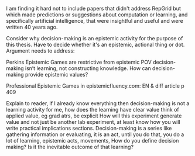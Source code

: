 I am finding it hard not to include papers that didn't address RepGrid but which made predictions or suggestions about computation or learning, and specifically artificial intelligence, that were insightful and useful and were written 40 years ago.


Consider why decision-making is an epistemic activity for the purpose of this thesis. Have to decide whether it's an epistemic, actional thing or dot. Argument needs to address: 

Perkins Epistemic Games are restrictive from epistemic POV decision-making isn’t learning, not constructing knowledge.
How can decision-making provide epistemic values?

Professional Epistemic Games in epistemicfluency.com: EN & diff article p 409

Explain to reader, if I already know everything then decision-making is not a learning activity for me, how does the learning have clear value think of applied value, eg grad atrs, be explicit
How will this experiment generate value and not just be another lab experiment, at least know how you will write practical implications sections.
Decision-making is a series like gathering information or evaluating, it is an act, until you do that, you do a lot of learning, epistemic acts, movements,
How do you define decision making? Is it the inevitable outcome of that learning?
